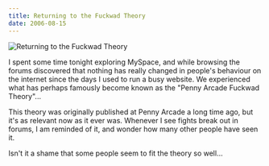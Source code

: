 ```yaml
---
title: Returning to the Fuckwad Theory
date: 2006-08-15
---
```


![Returning to the Fuckwad Theory](https://source.unsplash.com/DWyRC2juMgs/1600x900)

I spent some time tonight exploring MySpace, and while browsing the forums discovered that nothing has really changed in people's behaviour on the internet since the days I used to run a busy website. We experienced what has perhaps famously become known as the "Penny Arcade Fuckwad Theory"...

This theory was originally published at Penny Arcade a long time ago, but it's as relevant now as it ever was. Whenever I see fights break out in forums, I am reminded of it, and wonder how many other people have seen it.

Isn't it a shame that some people seem to fit the theory so well...